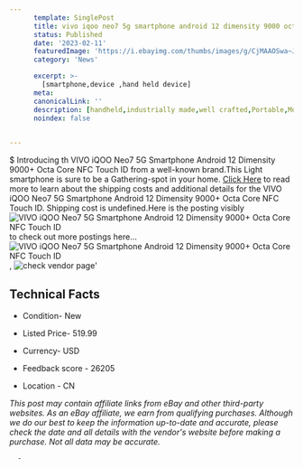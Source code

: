 ```yaml
---
      template: SinglePost
      title: vivo iqoo neo7 5g smartphone android 12 dimensity 9000 octa core nfc touch id
      status: Published
      date: '2023-02-11'
      featuredImage: 'https://i.ebayimg.com/thumbs/images/g/CjMAAOSwa~JjZIVm/s-l225.jpg'
      category: 'News'

      excerpt: >-
        [smartphone,device ,hand held device]
      meta:
      canonicalLink: ''
      description: [handheld,industrially made,well crafted,Portable,Mobile,Compact,Convenient,Lightweight,Maneuverable,Man-portable,Miniature,Carriable,Hand-held,Light,Holdable,Transportable,Mobile device,Pocket-sized,On-the-go,Wireless,Cordless,Compact size,Convenient size, smartphone,device ,hand held device]
      noindex: false
      

---
```

$
      Introducing th VIVO iQOO Neo7 5G Smartphone Android 12 Dimensity 9000+ Octa Core NFC Touch ID from a well-known brand.This Light smartphone is sure to be a Gathering-spot in your home. [Click Here](https://www.ebay.com/itm/204141649133?hash=item2f87ca5ced%3Ag%3ACjMAAOSwa%7EJjZIVm&mkevt=1&mkcid=1&mkrid=711-53200-19255-0&campid=%253CePNCampaignId%253E&customid=%253CreferenceId%253E&toolid=10049) to read more to learn about the shipping costs and additional details for the VIVO iQOO Neo7 5G Smartphone Android 12 Dimensity 9000+ Octa Core NFC Touch ID. Shipping cost is undefined.Here is the posting visibly ![VIVO iQOO Neo7 5G Smartphone Android 12 Dimensity 9000+ Octa Core NFC Touch ID](https://i.ebayimg.com/thumbs/images/g/CjMAAOSwa~JjZIVm/s-l225.jpg) to check out more postings here... ![VIVO iQOO Neo7 5G Smartphone Android 12 Dimensity 9000+ Octa Core NFC Touch ID](https://i.ebayimg.com/images/g/CjMAAOSwa~JjZIVm/s-l960.jpg), ![check vendor page](https://origin-galleryplus.ebayimg.com/ws/web/204141649133_2_0_1/225x225.jpg,https://origin-galleryplus.ebayimg.com/ws/web/204141649133_3_0_1/225x225.jpg,https://origin-galleryplus.ebayimg.com/ws/web/204141649133_4_0_1/225x225.jpg,https://origin-galleryplus.ebayimg.com/ws/web/204141649133_5_0_1/225x225.jpg,https://origin-galleryplus.ebayimg.com/ws/web/204141649133_6_0_1/225x225.jpg,https://origin-galleryplus.ebayimg.com/ws/web/204141649133_7_0_1/225x225.jpg)'

      

 ## Technical Facts 



     
      

 - Condition- New 


      

 - Listed Price- 519.99 


      

 - Currency- USD 


      

 - Feedback score - 26205 


      

 - Location - CN 


      
      

 *_This post may contain affiliate links from eBay and other third-party websites. As an eBay affiliate, we earn from qualifying purchases. Although we do our best to keep the information up-to-date and accurate, please check the date and all details with the vendor's website before making a purchase. Not all data may be accurate._*




      -
